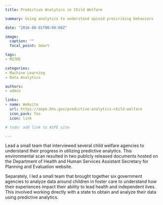 ```yaml
---
title: Predictive Analytics in Child Welfare

summary: Using analytics to understand opioid prescribing behaviors

date: "2016-08-01T00:00:00Z"

image:
  caption: ""
  focal_point: Smart

tags:
- MITRE

categories:
- Machine Learning
- Data Analytics

authors: 
- admin

links:
- name: Website
  url: https://aspe.hhs.gov/predictive-analytics-child-welfare
  icon_pack: fas
  icon: link

# todo: add link to ASPE site

---
```


Lead a small team that interviewed several child welfare agencies to understand their progress in utilizing predictive analytics. This environmental scan resulted in two publicly released documents hosted on the Department of Health and Human Services Assistant Secretary for Planning and Evaluation website. 

Separately, I led a small team that brought together six government agencies to analyze data around children in foster care to understand how their experiences impact their ability to lead health and independent lives. This involved working directly with a state to obtain and analyze their data using predictive analytics.